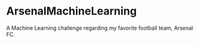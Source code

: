 # ArsenalMachineLearning
A Machine Learning challenge regarding my favorite football team, Arsenal FC.
